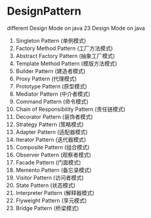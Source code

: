 # DesignPattern
different Design Mode on java
23 Design Mode on java 

1. Singleton Pattern  (单例模式)
2. Factory Method Pattern (工厂方法模式)
3. Abstract Factory Pattern (抽象工厂模式)
4. Template Method Pattern (模版方法模式)
5. Builder Pattern (建造者模式)
6. Proxy Pattern (代理模式)
7. Prototype Pattern (原型模式)
8. Mediator Pattern (中介者模式)
9. Command Pattern (命令模式)
10. Chain of Responsibility Pattern (责任链模式)
11. Decorator Pattern (装饰者模式)
12. Strategy Pattern (策略模式)
13. Adapter Pattern (适配器模式)
14. Iterator Pattern (迭代器模式)
15. Composite Pattern (组合模式)
16. Observer Pattern (观察者模式)
17. Facade Pattern (门面模式)
18. Memento Pattern (备忘录模式)
19. Visitor Pattern (访问者模式)
20. State Pattern (状态模式)
21. Interpreter Pattern (解释器模式)
22. Flyweight Pattern (享元模式)
23. Bridge Pattern (桥梁模式)
